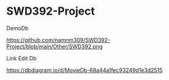 # SWD392-Project



DemoDb

https://github.com/namnm309/SWD392-Project/blob/main/Other/SWD392.png



Link Edit Db 

https://dbdiagram.io/d/MovieDb-68a44a1fec93249d1e3d2515

